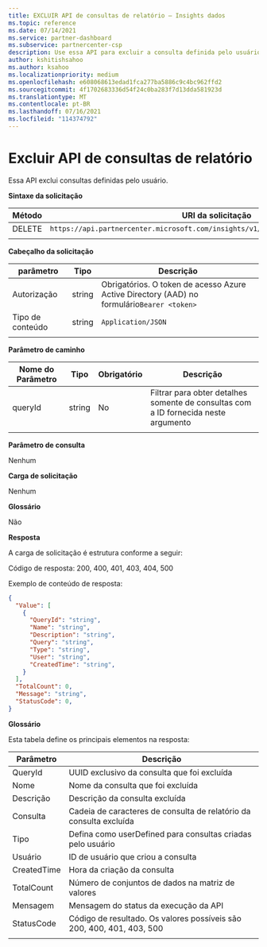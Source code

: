 ```yaml
---
title: EXCLUIR API de consultas de relatório – Insights dados
ms.topic: reference
ms.date: 07/14/2021
ms.service: partner-dashboard
ms.subservice: partnercenter-csp
description: Use essa API para excluir a consulta definida pelo usuário Partner Center insights.
author: kshitishsahoo
ms.author: ksahoo
ms.localizationpriority: medium
ms.openlocfilehash: e608068613edad1fca277ba5886c9c4bc962ffd2
ms.sourcegitcommit: 4f1702683336d54f24c0ba283f7d13dda581923d
ms.translationtype: MT
ms.contentlocale: pt-BR
ms.lasthandoff: 07/16/2021
ms.locfileid: "114374792"
---
```

# <a name="delete-report-queries-api"></a>Excluir API de consultas de relatório

Essa API exclui consultas definidas pelo usuário.

**Sintaxe da solicitação**

|    Método    |    URI da solicitação    |
|    ----    |    ----    |
|    DELETE    |    `https://api.partnercenter.microsoft.com/insights/v1/mpn/ScheduledQueries/{queryId}` |
|        |        |

**Cabeçalho da solicitação**

|    parâmetro    |    Tipo    |    Descrição    |
|    ----    |    ----    |    ----    |
|    Autorização    |    string    |    Obrigatórios. O token de acesso Azure Active Directory (AAD) no formulário`Bearer <token>`    |
|    Tipo de conteúdo    |    string    |    `Application/JSON`    |
|        |        |        |

**Parâmetro de caminho**

|    Nome do Parâmetro    |    Tipo    |    Obrigatório    |    Descrição    |
|    ----    |    ----    |    ----    |    ----    |
|    queryId     |    string     |    No    |    Filtrar para obter detalhes somente de consultas com a ID fornecida neste argumento     |
|        |        |        |        |

**Parâmetro de consulta**

Nenhum

**Carga de solicitação**

Nenhum

**Glossário**

Não

**Resposta**

A carga de solicitação é estrutura conforme a seguir:

Código de resposta: 200, 400, 401, 403, 404, 500

Exemplo de conteúdo de resposta:

```json
{ 
  "Value": [ 
    { 
      "QueryId": "string", 
      "Name": "string", 
      "Description": "string", 
      "Query": "string", 
      "Type": "string", 
      "User": "string", 
      "CreatedTime": "string", 
    } 
  ], 
  "TotalCount": 0, 
  "Message": "string", 
  "StatusCode": 0, 
}
```

**Glossário**

Esta tabela define os principais elementos na resposta:

|    Parâmetro    |    Descrição    |
|    ----    |    ----    |
|    QueryId     |    UUID exclusivo da consulta que foi excluída    |
|    Nome     |    Nome da consulta que foi excluída    |
|    Descrição     |    Descrição da consulta excluída     |
|    Consulta     |    Cadeia de caracteres de consulta de relatório da consulta excluída    |
|    Tipo     |    Defina como userDefined para consultas criadas pelo usuário     |
|    Usuário     |    ID de usuário que criou a consulta     |
|    CreatedTime     |    Hora da criação da consulta     |
|    TotalCount     |    Número de conjuntos de dados na matriz de valores     |
|    Mensagem     |    Mensagem do status da execução da API     |
|    StatusCode     |    Código de resultado. Os valores possíveis são 200, 400, 401, 403, 500     |
|        |        |
